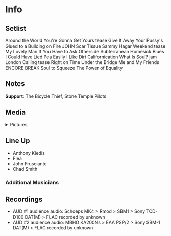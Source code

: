 # Info

## Setlist

Around the World
You're Gonna Get Yours tease
Give It Away
Your Pussy's Glued to a Building on Fire JOHN
Scar Tissue
Sammy Hagar Weekend tease
My Lovely Man
If You Have to Ask
Otherside
Subterranean Homesick Blues
I Could Have Lied
Pea
Easily
I Like Dirt
Californication
What Is Soul? jam
London Calling tease
Right on Time
Under the Bridge
Me and My Friends
ENCORE BREAK
Soul to Squeeze
The Power of Equality

## Notes

**Support**: The Bicycle Thief, Stone Temple Pilots

## Media 

<details>
  <summary>Pictures</summary>
  <!--<img alt="Setlist" title="Setlist" src="_.jpg" height="200" />
  <img alt="Clipping" title="Clipping" src="_.jpg" height="200" />
  <img alt="Flyer" title="Flyer" src="_.jpg" height="200" />-->
</details>

## Line Up

* Anthony Kiedis
* Flea
* John Frusciante
* Chad Smith

### Additional Musicians

## Recordings

* AUD #1 audience audio: Schoeps MK4 > Rmod > SBM1 > Sony TCD-D100 DAT(M) > FLAC recorded by unknown
* AUD #2 audience audio: MBHO KA200Ns > EAA PSP/2 > Sony SBM-1 DAT(M) > FLAC recorded by unknown
